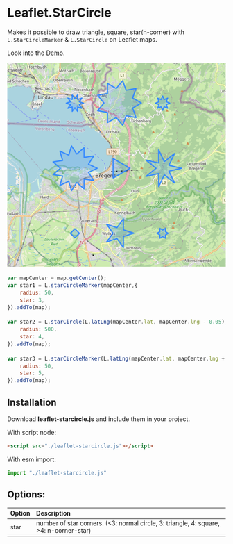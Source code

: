 # Leaflet.StarCircle

Makes it possible to draw triangle, square, star(n-corner) with `L.StarCircleMarker` & `L.StarCircle` on Leaflet maps.

Look into the [Demo](https://haelue.github.io/Leaflet.StarCircle/). 

![star-circle](./star-circle.png)

```js
var mapCenter = map.getCenter();
var star1 = L.starCircleMarker(mapCenter,{
    radius: 50,
    star: 3,
}).addTo(map);

var star2 = L.starCircle(L.latLng(mapCenter.lat, mapCenter.lng - 0.05), {
    radius: 500,
    star: 4,
}).addTo(map);

var star3 = L.starCircleMarker(L.latLng(mapCenter.lat, mapCenter.lng + 0.05), {
    radius: 50,
    star: 5,
}).addTo(map);
```

## Installation

Download **leaflet-starcircle.js** and include them in your project.

With script node:
```html
<script src="./leaflet-starcircle.js"></script>
```

With esm import:
```js
import "./leaflet-starcircle.js"
```

## Options:

| Option                              | Description                                                                               |
| :---------------------------------- | :---------------------------------------------------------------------------------------- |
| star                                | number of star corners. (<3: normal circle, 3: triangle, 4: square, >4: n-corner-star)     |